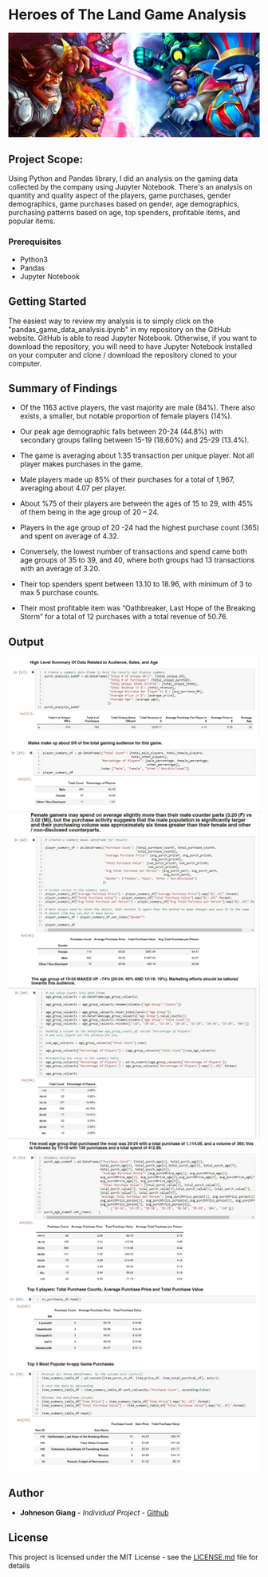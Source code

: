 # Heroes of The Land Game Analysis

![intro](images/0_loh_pic.jpg)

## Project Scope:
Using Python and Pandas library, I did an analysis on the gaming data collected by the company using Jupyter Notebook. There's an analysis on quantity and quality aspect of the players, game purchases, gender demographics, game purchases based on gender, age demographics, purchasing patterns based on age, top spenders, profitable items, and popular items.

### Prerequisites

* Python3
* Pandas
* Jupyter Notebook

## Getting Started

The easiest way to review my analysis is to simply click on the "pandas_game_data_analysis.ipynb" in my repository on the GitHub website. GitHub is able to read Jupyter Notebook. Otherwise, if you want to download the repository, you will need to have Jupyter Notebook installed on your computer and clone / download the repository cloned to your computer.

## Summary of Findings
* Of the 1163 active players, the vast majority are male (84%). There also exists, a smaller, but notable proportion of female players (14%).
* Our peak age demographic falls between 20-24 (44.8%) with secondary groups falling between 15-19 (18.60%) and 25-29 (13.4%).

* The game is averaging about 1.35 transaction per unique player. Not all player makes purchases in the game.
* Male players made up 85% of their purchases for a total of 1,967, averaging about 4.07 per player.
* About %75 of  their players are between the ages of 15 to 29, with 45% of them being in the age group of 20 – 24.
* Players in the age group of 20 -24 had the highest purchase count (365) and spent on average of 4.32.
* Conversely, the lowest number of transactions and spend came both age groups of 35 to 39, and 40, where both groups had     13 transactions with an average of 3.20.
* Their top spenders spent between 13.10 to 18.96, with minimum of 3 to max 5 purchase counts.
* Their most profitable item was “Oathbreaker, Last Hope of the Breaking Storm” for a total of 12 purchases with a total     revenue of 50.76.

## Output
![1](images/1_hol_high_summary.jpg)
![2](images/2_gender_percent_pop.jpg)
![3](images/3_hol_gender_sum.jpg)
![4](images/4_players_agegroup.jpg)
![5](images/5_agegroup_profit.jpg)
![6](images/6_top5_players_purch.jpg)
![7](images/7_top5_gamingitem_purch.jpg)

## Author

* **Johneson Giang** - *Individual Project* - [Github](https://github.com/jhustles)

## License

This project is licensed under the MIT License - see the [LICENSE.md](LICENSE.md) file for details
